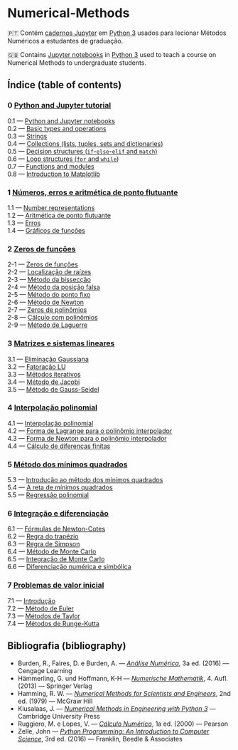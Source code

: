 # Numerical-Methods

🇵🇹 Contém [cadernos Jupyter](https://jupyter-notebook.readthedocs.io/en/stable/) em [Python 3](https://www.python.org/) usados para lecionar Métodos Numéricos a estudantes de graduação.

🇬🇧 Contains [Jupyter
notebooks](https://jupyter-notebook.readthedocs.io/en/stable/) in
[Python 3](https://www.python.org/) used to teach a course on Numerical
Methods to undergraduate students. 

## Índice (table of contents)

### 0 [Python and Jupyter tutorial](https://github.com/pzuehlke/Python-Tutorial)
0.1 — [Python and Jupyter notebooks](https://github.com/pzuehlke/Python-Tutorial/blob/main/1-about_python_and_jupyter_notebooks.ipynb)<br>
0.2 — [Basic types and operations](https://github.com/pzuehlke/Python-Tutorial/blob/main/2-basic_types_and_operations.ipynb)<br>
0.3 — [Strings](https://github.com/pzuehlke/Python-Tutorial/blob/main/3-strings.ipynb)<br>
0.4 — [Collections (lists, tuples, sets and dictionaries)](https://github.com/pzuehlke/Python-Tutorial/blob/main/4-collections.ipynb)<br>
0.5 — [Decision structures (`if`-`else`-`elif` and `match`)](https://github.com/pzuehlke/Python-Tutorial/blob/main/5-decision_structures.ipynb)<br>
0.6 — [Loop structures (`for` and `while`)](https://github.com/pzuehlke/Python-Tutorial/blob/main/6-loop_structures.ipynb)<br>
0.7 — [Functions and modules](https://github.com/pzuehlke/Python-Tutorial/blob/main/7-functions_and_modules.ipynb)<br>
0.8 — [Introduction to Matplotlib](https://github.com/pzuehlke/Python-Tutorial/blob/main/8-introduction_to_matplotlib.ipynb)<br>

### 1 [Números, erros e aritmética de ponto flutuante](https://github.com/pzuehlke/Numerical-Methods/tree/main/1-numeros_erros_e_aritmetica)
1.1 — [Number representations](https://github.com/pzuehlke/Numerical-Methods/blob/main/1-numeros_erros_e_aritmetica/1-1_number_representations.ipynb)<br>
1.2 — [Aritmética de ponto flutuante](https://github.com/pzuehlke/Numerical-Methods/blob/main/1-numeros_erros_e_aritmetica/1-2_aritmetica_de_ponto_flutuante.ipynb)<br>
1.3 — [Erros](https://github.com/pzuehlke/Numerical-Methods/blob/main/1-numeros_erros_e_aritmetica/1-3_erros.ipynb)<br>
1.4 — [Gráficos de funções](https://github.com/pzuehlke/Numerical-Methods/blob/main/1-numeros_erros_e_aritmetica/1-4_graficos_de_funcoes.ipynb)<br>

### 2 [Zeros de funções](https://github.com/pzuehlke/Numerical-Methods/tree/main/2-zeros_de_funcoes)
2-1 — [Zeros de funções](https://github.com/pzuehlke/Numerical-Methods/blob/main/2-zeros_de_funcoes/2-01_zeros_de_funcoes.ipynb)<br>
2-2 — [Localização de raízes](https://github.com/pzuehlke/Numerical-Methods/blob/main/2-zeros_de_funcoes/2-02-localizacao_de_zeros.ipynb)<br>
2-3 — [Método da bissecção](https://github.com/pzuehlke/Numerical-Methods/blob/main/2-zeros_de_funcoes/2-03_metodo_da_bisseccao.ipynb)<br>
2-4 — [Método da posição falsa](https://github.com/pzuehlke/Numerical-Methods/blob/main/2-zeros_de_funcoes/2-04_metodo_da_posicao_falsa.ipynb)<br>
2-5 — [Método do ponto fixo](https://github.com/pzuehlke/Numerical-Methods/blob/main/2-zeros_de_funcoes/2-05_metodo_do_ponto_fixo.ipynb)<br>
2-6 — [Método de Newton](https://github.com/pzuehlke/Numerical-Methods/blob/main/2-zeros_de_funcoes/2-06_metodo_de_Newton.ipynb)<br>
2-7 — [Zeros de polinômios](https://github.com/pzuehlke/Numerical-Methods/blob/main/2-zeros_de_funcoes/2-07_zeros_de_polinomios.ipynb)<br>
2-8 — [Cálculo com polinômios](https://github.com/pzuehlke/Numerical-Methods/blob/main/2-zeros_de_funcoes/2-08_calculo_com_polinomios.ipynb)<br>
2-9 — [Método de Laguerre](https://github.com/pzuehlke/Numerical-Methods/blob/main/2-zeros_de_funcoes/2-09_metodo_de_Laguerre.ipynb)


### 3 [Matrizes e sistemas lineares](https://github.com/pzuehlke/Numerical-Methods/tree/main/3-sistemas_lineares)<br>
3.1 — [Eliminação Gaussiana](https://github.com/pzuehlke/Numerical-Methods/blob/main/3-sistemas_lineares/3-1_eliminacao_Gaussiana.ipynb)<br>
3.2 — [Fatoração LU](https://github.com/pzuehlke/Numerical-Methods/blob/main/3-sistemas_lineares/3-2_fatoracao_LU.ipynb)<br>
3.3 — [Métodos iterativos](https://github.com/pzuehlke/Numerical-Methods/blob/main/3-sistemas_lineares/3-3_metodos_iterativos.ipynb)<br>
3.4 — [Método de Jacobi](https://github.com/pzuehlke/Numerical-Methods/blob/main/3-sistemas_lineares/3-4_metodo_de_Jacobi.ipynb)<br>
3.5 — [Método de Gauss-Seidel](https://github.com/pzuehlke/Numerical-Methods/blob/main/3-sistemas_lineares/3-5_metodo_de_Gauss-Seidel.ipynb)

### 4 [Interpolação polinomial](https://github.com/pzuehlke/Numerical-Methods/tree/main/4-interpolacao_polinomial)
4.1 — [Interpolação polinomial](https://github.com/pzuehlke/Numerical-Methods/blob/main/4-interpolacao_polinomial/4-1_interpolacao_polinomial.ipynb)<br>
4.2 — [Forma de Lagrange para o polinômio interpolador](https://github.com/pzuehlke/Numerical-Methods/blob/main/4-interpolacao_polinomial/4-2_forma_de_Lagrange.ipynb)<br>
4.3 — [Forma de Newton para o polinômio interpolador](https://github.com/pzuehlke/Numerical-Methods/blob/main/4-interpolacao_polinomial/4-3_forma_de_Newton.ipynb)<br>
4.4 — [Cálculo de diferenças finitas](https://github.com/pzuehlke/Numerical-Methods/blob/main/4-interpolacao_polinomial/4-4_diferencas_finitas.ipynb)<br>


### 5 [Método dos mínimos quadrados](https://github.com/pzuehlke/Numerical-Methods/tree/main/5-minimos_quadrados)
5.3 — [Introdução ao método dos mínimos quadrados](https://github.com/pzuehlke/Numerical-Methods/blob/main/5-minimos_quadrados/5-3_introducao_ao_metodo_dos_minimos_quadrados.ipynb)<br>
5.4 — [A reta de mínimos quadrados](https://github.com/pzuehlke/Numerical-Methods/blob/main/5-minimos_quadrados/5-4_reta_de_minimos_quadrados.ipynb)<br>
5.5 — [Regressão polinomial](https://github.com/pzuehlke/Numerical-Methods/blob/main/5-minimos_quadrados/5-5_regressao_polinomial.ipynb)

### 6 [Integração e diferenciação](https://github.com/pzuehlke/Numerical-Methods/tree/main/6-integracao_e_diferenciacao)<br>
6.1 — [Fórmulas de Newton-Cotes](https://github.com/pzuehlke/Numerical-Methods/blob/main/6-integracao_e_diferenciacao/6-1_formulas_de_Newton-Cotes.ipynb)<br>
6.2 — [Regra do trapézio](https://github.com/pzuehlke/Numerical-Methods/blob/main/6-integracao_e_diferenciacao/6-2_regra_do_trapezio.ipynb)<br>
6.3 — [Regra de Simpson](https://github.com/pzuehlke/Numerical-Methods/blob/main/6-integracao_e_diferenciacao/6-3_regra_de_Simpson.ipynb)<br>
6.4 — [Método de Monte Carlo](https://github.com/pzuehlke/Numerical-Methods/blob/main/6-integracao_e_diferenciacao/6-4_metodo_de_Monte_Carlo.ipynb)<br>
6.5 — [Integração de Monte Carlo](https://github.com/pzuehlke/Numerical-Methods/blob/main/6-integracao_e_diferenciacao/6-5_integracao_de_Monte_Carlo.ipynb)<br>
6.6 — [Diferenciação numérica e simbólica](https://github.com/pzuehlke/Numerical-Methods/blob/main/6-integracao_e_diferenciacao/6-6_diferenciacao_numerica_e_simbolica.ipynb)<br>

### 7 [Problemas de valor inicial](https://github.com/pzuehlke/Numerical-Methods/tree/main/7-problemas_de_valor_inicial)<br>
7.1 — [Introdução](https://github.com/pzuehlke/Numerical-Methods/blob/main/7-problemas_de_valor_inicial/7-1_introducao.ipynb)<br>
7.2 — [Método de Euler](https://github.com/pzuehlke/Numerical-Methods/blob/main/7-problemas_de_valor_inicial/7-2_metodo_de_Euler.ipynb)<br>
7.3 — [Métodos de Taylor](https://github.com/pzuehlke/Numerical-Methods/blob/main/7-problemas_de_valor_inicial/7-3_metodos_de_Taylor.ipynb)<br>
7.4 — [Métodos de Runge-Kutta](https://github.com/pzuehlke/Numerical-Methods/blob/main/7-problemas_de_valor_inicial/7-4_metodos_de_Runge-Kutta.ipynb)

## Bibliografia (bibliography)
* Burden, R., Faires, D. e Burden, A. — [_Análise Numérica_](https://www.cengage.com.br/livro/analise-numerica-2/), 3a ed. (2016) — Cengage Learning
* Hämmerling, G. und Hoffmann, K-H — [_Numerische Mathematik_](https://link.springer.com/book/10.1007/978-3-642-57894-6), 4. Aufl. (2013) — Springer Verlag
* Hamming, R. W. — [_Numerical Methods for Scientists and Engineers_](https://store.doverpublications.com/0486652416.html), 2nd
  ed. (1979) — McGraw Hill
* Kiusalaas, J. — [_Numerical Methods in Engineering with Python 3_](https://doi.org/10.1017/CBO9781139523899) — Cambridge University Press
* Ruggiero, M. e Lopes, V. — [_Cálculo Numérico_](https://br.pearson.com/), 1a ed. (2000) — Pearson
* Zelle, John — [_Python Programming: An Introduction to Computer Science_](https://mcsp.wartburg.edu/zelle/python), 3rd ed. (2016) — Franklin, Beedle & Associates
